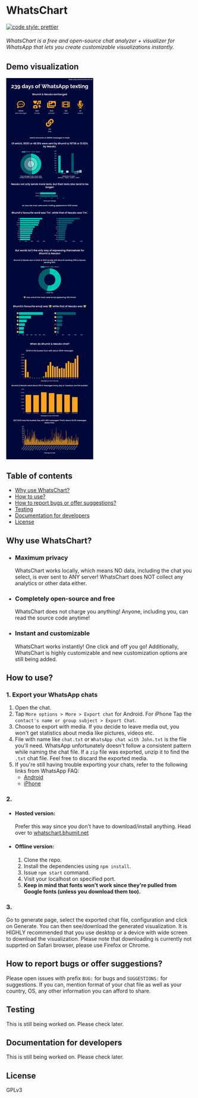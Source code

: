 # WhatsChart

[![code style: prettier](https://img.shields.io/badge/code_style-prettier-ff69b4.svg?style=flat-square)](https://github.com/prettier/prettier)

###### WhatsChart is a free and open-source chat analyzer + visualizer for WhatsApp that lets you create customizable visualizations instantly.

## Demo visualization

![Demo visualization](public/demo.png?raw=true)

## Table of contents

- [Why use WhatsChart?](https://github.com/bhumitattarde/WhatsChart#why-use-whatschart)
- [How to use?](https://github.com/bhumitattarde/WhatsChart#how-to-use)
- [How to report bugs or offer suggestions?](https://github.com/bhumitattarde/WhatsChart#how-to-report-bugs-or-offer-suggestions)
- [Testing](https://github.com/bhumitattarde/WhatsChart#Testing)
- [Documentation for developers](https://github.com/bhumitattarde/WhatsChart#documentation-for-developers)
- [License](https://github.com/bhumitattarde/WhatsChart#License)

## Why use WhatsChart?

- ### Maximum privacy

  WhatsChart works locally, which means NO data, including the chat you select, is ever sent to ANY server! WhatsChart does NOT collect any analytics or other data either.

- ### Completely open-source and free

  WhatsChart does not charge you anything! Anyone, including you, can read the source code anytime!

- ### Instant and customizable
  WhatsChart works instantly! One click and off you go! Additionally, WhatsChart is highly customizable and new customization options are still being added.

## How to use?

### 1. Export your WhatsApp chats

1. Open the chat.
2. Tap `More options > More > Export chat` for Android. For iPhone Tap the `contact's name or group subject > Export Chat`.
3. Choose to export with media. If you decide to leave media out, you won't get statistics about media like pictures, videos etc.
4. File with name like `chat.txt` or `WhatsApp chat with John.txt` is the file you'll need. WhatsApp unfortunately doesn't follow a consistent pattern while naming the chat file. If a `zip` file was exported, unzip it to find the `.txt` chat file. Feel free to discard the exported media.
5. If you're still having trouble exporting your chats, refer to the following links from WhatsApp FAQ:
   - [Android](https://faq.whatsapp.com/android/chats/how-to-save-your-chat-history/?lang=en)
   - [iPhone](https://faq.whatsapp.com/iphone/chats/how-to-back-up-to-icloud/?lang=en)

### 2.

- #### Hosted version:

  Prefer this way since you don't have to download/install anything.
  Head over to [whatschart.bhumit.net](whatschart.bhumit.net)

- #### Offline version:

  1.  Clone the repo.
  2.  Install the dependencies using `npm install`.
  3.  Issue `npm start` command.
  4.  Visit your localhost on specified port.
  5.  **Keep in mind that fonts won't work since they're pulled from Google fonts (unless you download them too).**

### 3.

Go to generate page, select the exported chat file, configuration and click on Generate.
You can then see/download the generated visualization. It is HIGHLY recommended that you use desktop or a device with wide screen to download the visualization. Please note that downloading is currently not supprted on Safari browser, please use Firefox or Chrome.

## How to report bugs or offer suggestions?

Please open issues with prefix `BUG:` for bugs and `SUGGESTIONS:` for suggestions. If you can, mention format of your chat file as well as your country, OS, any other information you can afford to share.

## Testing

This is still being worked on. Please check later.

## Documentation for developers

This is still being worked on. Please check later.

## License

GPLv3
